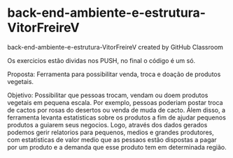 # back-end-ambiente-e-estrutura-VitorFreireV
back-end-ambiente-e-estrutura-VitorFreireV created by GitHub Classroom

Os exercicios estão dividas nos PUSH, no final o código é um só.

Proposta: Ferramenta para possibilitar venda, troca e doação de produtos vegetais. 

Objetivo: Possibilitar que pessoas trocam, vendam ou doem produtos vegetais em pequena escala. 
Por exemplo, pessoas poderiam postar troca de cactos por rosas do desertos ou venda de muda de cacto. Álem disso, a ferramenta
levanta estatisticas sobre os produtos a fim de ajudar pequenos produtos a guiarem seus negocios. Logo, através dos dados gerados podemos gerir relatorios para 
pequenos, medios e grandes produtores, com estatisticas de valor medio que as pessaos estão dispostas a pagar por um produto e a demanda que esse produto tem em determinada região.
